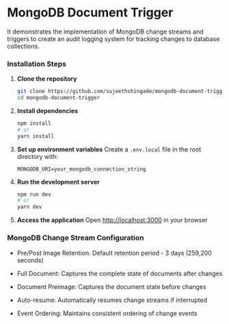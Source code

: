 # MongoDB Document Trigger

It demonstrates the implementation of MongoDB change streams and triggers to create an audit logging system for tracking changes to database collections.

### Installation Steps

1. **Clone the repository**
   ```bash
   git clone https://github.com/sujeethshingade/mongodb-document-trigger.git
   cd mongodb-document-trigger
   ```

2. **Install dependencies**
   ```bash
   npm install
   # or
   yarn install
   ```

3. **Set up environment variables**
   Create a `.env.local` file in the root directory with:
   ```
   MONGODB_URI=your_mongodb_connection_string
   ```

4. **Run the development server**
   ```bash
   npm run dev
   # or
   yarn dev
   ```

5. **Access the application**
   Open [http://localhost:3000](http://localhost:3000) in your browser

### MongoDB Change Stream Configuration

- Pre/Post Image Retention: Default retention period - 3 days (259,200 seconds)

- Full Document: Captures the complete state of documents after changes
  
- Document Preimage: Captures the document state before changes

- Auto-resume: Automatically resumes change streams if interrupted

- Event Ordering: Maintains consistent ordering of change events
